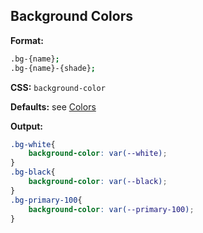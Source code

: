 ## Background Colors

**Format:**
```bash
.bg-{name};
.bg-{name}-{shade};
```

**CSS:** `background-color`

**Defaults:** see [Colors](https://github.com/codewithkyle/brixi/wiki/Colors)

**Output:**
```css
.bg-white{
    background-color: var(--white);
}
.bg-black{
    background-color: var(--black);
}
.bg-primary-100{
    background-color: var(--primary-100);
}
```